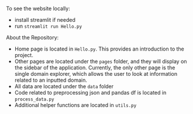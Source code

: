 To see the website locally:
- install streamlit if needed
- run ```streamlit run Hello.py```

About the Repository:
- Home page is located in ```Hello.py```. This provides an introduction to the project.
- Other pages are located under the ```pages``` folder, and they will display on the sidebar of the application. Currently, the only other page is the single domain explorer, which allows the user to look at information related to an inputted domain.
- All data are located under the ```data``` folder
- Code related to preprocessing json and pandas df is located in ```process_data.py```
- Additional helper functions are located in ```utils.py```
